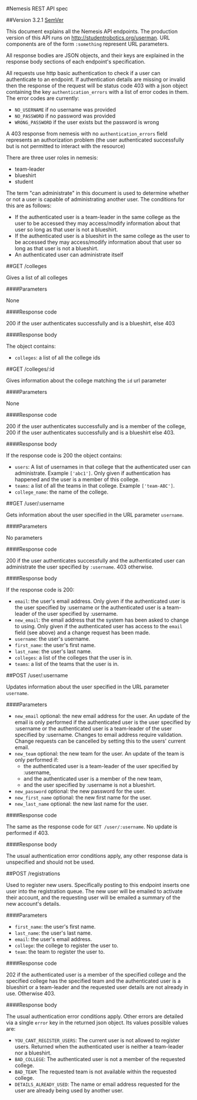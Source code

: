 #Nemesis REST API spec

##Version 3.2.1 [SemVer](http://semver.org/)

This document explains all the Nemesis API endpoints. The production version of
this API runs on http://studentrobotics.org/userman. URL components are of the
form `:something` represent URL parameters.

All response bodies are JSON objects, and their keys are explained in the
response body sections of each endpoint's specification.

All requests use http basic authentication to check if a user can authenticate
to an endpoint. If authentication details are missing or invalid then the
response of the request will be status code 403 with a json object containing
the key `authentication_errors` with a list of error codes in them. The error
codes are currently:

* `NO_USERNAME` if no username was provided
* `NO_PASSWORD` if no password was provided
* `WRONG_PASSWORD` if the user exists but the password is wrong

A 403 response from nemesis with no `authentication_errors` field represents
an authorization problem (the user authenticated successfully but is not
permitted to interact with the resource)

There are three user roles in nemesis:

* team-leader
* blueshirt
* student

The term "can administrate" in this document is used to determine whether or
not a user is capable of administrating another user. The conditions for this
are as follows:

* If the authenticated user is a team-leader in the same college as the user to
  be accessed they may access/modify information about that user so long as
  that user is not a blueshirt.
* If the authenticated user is a blueshirt in the same college as the user to
  be accessed they may access/modify information about that user so long as
  that user is not a blueshirt.
* An authenticated user can administrate itself

##GET /colleges

Gives a list of all colleges

####Parameters

None

####Response code

200 if the user authenticates successfully and is a blueshirt, else 403

####Response body

The object contains:

* `colleges`: a list of all the college ids


##GET /colleges/:id

Gives information about the college matching the `id` url parameter

####Parameters

None

####Response code

200 if the user authenticates successfully and is a member of the college,
200 if the user authenticates successfully and is a blueshirt
else 403.

####Response body

If the response code is 200 the object contains:

* `users`: A list of usernames in that college that the authenticated user can
           administrate. Example `['abc1']`. Only given if authentication has
           happened and the user is a member of this college.
* `teams`: a list of all the teams in that college. Example `['team-ABC']`.
* `college_name`: the name of the college.

##GET /user/:username

Gets information about the user specified in the URL parameter `username`.

####Parameters

No parameters

####Response code

200 if the user authenticates successfully and the authenticated user
can administrate the user specified by `:username`. 403 otherwise.

####Response body

If the response code is 200:

* `email`: the user's email address. Only given if the authenticated user
           is the user specified by :username or the authenticated user
           is a team-leader of the user specified by :username.
* `new_email`: the email address that the system has been asked to change
           to using. Only given if the authenticated user has access to the
           `email` field (see above) and a change request has been made.
* `username`: the user's username.
* `first_name`: the user's first name.
* `last_name`: the user's last name.
* `colleges`: a list of the colleges that the user is in.
* `teams`: a list of the teams that the user is in.


##POST /user/:username

Updates information about the user specified in the URL parameter `username`.

####Parameters

* `new_email` optional: the new email address for the user. An update of the
  email is only performed if the authenticated user is the user specified by
:username or the authenticated user is a team-leader of the user specified by
:username. Changes to email address require validation. Change requests can
be cancelled by setting this to the users' current email.
* `new_team` optional: the new team for the user. An update of the team
  is only performed if:
  * the authenticated user is a team-leader of the user specified by :username,
  * and the authenticated user is a member of the new team,
  * and the user specified by :username is not a blueshirt.
* `new_password` optional: the new password for the user.
* `new_first_name` optional: the new first name for the user.
* `new_last_name` optional: the new last name for the user.

####Response code

The same as the response code for `GET /user/:username`. No update is performed
if 403.

####Response body

The usual authentication error conditions apply, any other response data is
unspecified and should not be used.

##POST /registrations

Used to register new users. Specifically posting to this endpoint inserts one
user into the registration queue. The new user will be emailed to activate
their account, and the requesting user will be emailed a summary of the
new account's details.

####Parameters

* `first_name`: the user's first name.
* `last_name`: the user's last name.
* `email`: the user's email address.
* `college`: the college to register the user to.
* `team`: the team to register the user to.

####Response code

202 if the authenticated user is a member of the specified college and the
specified college has the specified team and the authenticated user is a
blueshirt or a team-leader and the requested user details are not already
in use. Otherwise 403.

####Response body

The usual authentication error conditions apply. Other errors are detailed
via a single `error` key in the returned json object. Its values possible
values are:

* `YOU_CANT_REGISTER_USERS`: The current user is not allowed to register
          users. Returned when the authenticated user is neither a
          team-leader nor a blueshirt.
* `BAD_COLLEGE`: The authenticated user is not a member of the requested
          college.
* `BAD_TEAM`: The requested team is not available within the requested college.
* `DETAILS_ALREADY_USED`: The name or email address requested for the user
          are already being used by another user.
